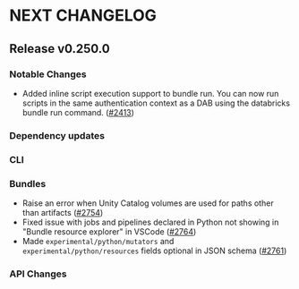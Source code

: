 # NEXT CHANGELOG

## Release v0.250.0

### Notable Changes
* Added inline script execution support to bundle run. You can now run scripts in the same authentication context as a DAB using the databricks bundle run command. ([#2413](https://github.com/databricks/cli/pull/2413))

### Dependency updates

### CLI

### Bundles
* Raise an error when Unity Catalog volumes are used for paths other than artifacts ([#2754](https://github.com/databricks/cli/pull/2754))
* Fixed issue with jobs and pipelines declared in Python not showing in "Bundle resource explorer" in VSCode ([#2764](https://github.com/databricks/cli/pull/2764))
* Made `experimental/python/mutators` and `experimental/python/resources` fields optional in JSON schema ([#2761](https://github.com/databricks/cli/pull/2761))

### API Changes
